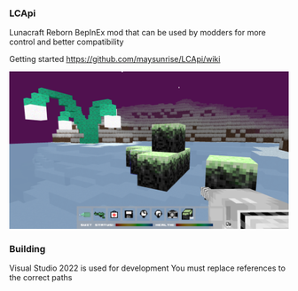 ### LCApi
Lunacraft Reborn BepInEx mod that can be used by modders for more control and better compatibility

Getting started https://github.com/maysunrise/LCApi/wiki

<img src="https://raw.githubusercontent.com/maysunrise/LCApi/refs/heads/main/screenshots/Lunacraft_JJQmFacH3n.png" width="600">

### Building
Visual Studio 2022 is used for development
You must replace references to the correct paths

